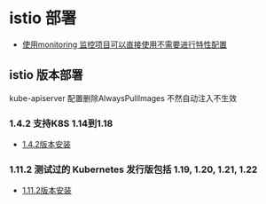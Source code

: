 # istio 部署

* [使用monitoring 监控项目可以直接使用不需要进行特性配置](../custom-prometheus)

## istio 版本部署

kube-apiserver 配置删除AlwaysPullImages 不然自动注入不生效

### 1.4.2  支持K8S 1.14到1.18

* [1.4.2版本安装](./CHANGELOG-1.4.2.md)

### 1.11.2 测试过的 Kubernetes 发行版包括 1.19, 1.20, 1.21, 1.22

* [1.11.2版本安装](./CHANGELOG-1.11.2.md)
